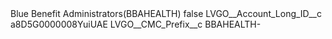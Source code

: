 <?xml version="1.0" encoding="UTF-8"?>
<CustomMetadata xmlns="http://soap.sforce.com/2006/04/metadata" xmlns:xsi="http://www.w3.org/2001/XMLSchema-instance" xmlns:xsd="http://www.w3.org/2001/XMLSchema">
    <label>Blue Benefit Administrators(BBAHEALTH)</label>
    <protected>false</protected>
    <values>
        <field>LVGO__Account_Long_ID__c</field>
        <value xsi:type="xsd:string">a8D5G0000008YuiUAE</value>
    </values>
    <values>
        <field>LVGO__CMC_Prefix__c</field>
        <value xsi:type="xsd:string">BBAHEALTH-</value>
    </values>
</CustomMetadata>
